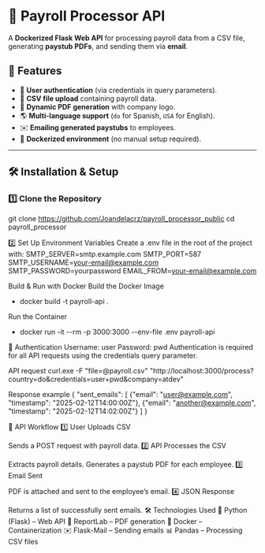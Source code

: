 # 📑 Payroll Processor API  
A **Dockerized Flask Web API** for processing payroll data from a CSV file, generating **paystub PDFs**, and sending them via **email**.

## 🚀 Features
- 🔐 **User authentication** (via credentials in query parameters).
- 📂 **CSV file upload** containing payroll data.
- 📄 **Dynamic PDF generation** with company logo.
- 🌎 **Multi-language support** (`do` for Spanish, `USA` for English).
- ✉️ **Emailing generated paystubs** to employees.
- 🐳 **Dockerized environment** (no manual setup required).

---

## 🛠️ Installation & Setup

### **1️⃣ Clone the Repository**
git clone https://github.com/Joandelacrz/payroll_processor_public 
cd payroll_processor

2️⃣ Set Up Environment Variables
Create a .env file in the root of the project with:
SMTP_SERVER=smtp.example.com
SMTP_PORT=587
SMTP_USERNAME=your-email@example.com
SMTP_PASSWORD=yourpassword
EMAIL_FROM=your-email@example.com

Build & Run with Docker
Build the Docker Image
- docker build -t payroll-api .

Run the Container
- docker run -it --rm -p 3000:3000 --env-file .env payroll-api

🔐 Authentication
Username: user
Password: pwd
Authentication is required for all API requests using the credentials query parameter.

API request
curl.exe -F "file=@payroll.csv" "http://localhost:3000/process?country=do&credentials=user+pwd&company=atdev"

Response example
{
  "sent_emails": [
    {"email": "user@example.com", "timestamp": "2025-02-12T14:00:00Z"},
    {"email": "another@example.com", "timestamp": "2025-02-12T14:02:00Z"}
  ]
}

📖 API Workflow
1️⃣ User Uploads CSV

Sends a POST request with payroll data.
2️⃣ API Processes the CSV

Extracts payroll details.
Generates a paystub PDF for each employee.
3️⃣ Email Sent

PDF is attached and sent to the employee’s email.
4️⃣ JSON Response

Returns a list of successfully sent emails.
🛠️ Technologies Used
🐍 Python (Flask) – Web API
📜 ReportLab – PDF generation
🐳 Docker – Containerization
✉️ Flask-Mail – Sending emails
📊 Pandas – Processing CSV files
